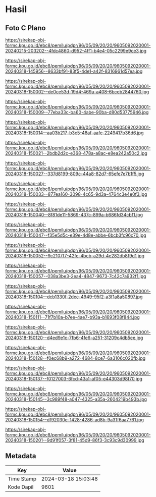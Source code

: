 # Hasil

## Foto C Plano

https://sirekap-obj-formc.kpu.go.id/ebc8/pemilu/pdpr/96/05/09/20/20/9605092020001-20240215-203202--4fdc4860-d952-4ff1-b4e4-05c2299e9ce3.jpg

https://sirekap-obj-formc.kpu.go.id/ebc8/pemilu/pdpr/96/05/09/20/20/9605092020001-20240318-145956--8633bf91-83f5-4de1-a42f-8316961d57ea.jpg

https://sirekap-obj-formc.kpu.go.id/ebc8/pemilu/pdpr/96/05/09/20/20/9605092020001-20240318-150002--de0ce53d-19d4-469a-a408-6bceb2844760.jpg

https://sirekap-obj-formc.kpu.go.id/ebc8/pemilu/pdpr/96/05/09/20/20/9605092020001-20240318-150009--77eba33c-ba60-4abe-90ba-d80d53775946.jpg

https://sirekap-obj-formc.kpu.go.id/ebc8/pemilu/pdpr/96/05/09/20/20/9605092020001-20240318-150014--aa03b217-b3c5-48af-aafe-2249417b36d6.jpg

https://sirekap-obj-formc.kpu.go.id/ebc8/pemilu/pdpr/96/05/09/20/20/9605092020001-20240318-150021--2bdb2d2c-e368-478a-a8ac-e8ea242a50c2.jpg

https://sirekap-obj-formc.kpu.go.id/ebc8/pemilu/pdpr/96/05/09/20/20/9605092020001-20240318-150027--337d8199-809c-44a8-82d7-65efe7e7b1f5.jpg

https://sirekap-obj-formc.kpu.go.id/ebc8/pemilu/pdpr/96/05/09/20/20/9605092020001-20240318-150033--877ea160-3098-4c65-9d3a-4764c3e4e0f3.jpg

https://sirekap-obj-formc.kpu.go.id/ebc8/pemilu/pdpr/96/05/09/20/20/9605092020001-20240318-150040--8f81de11-5869-437c-899a-b686fd34cbf1.jpg

https://sirekap-obj-formc.kpu.go.id/ebc8/pemilu/pdpr/96/05/09/20/20/9605092020001-20240318-150047--f35e5d5c-e39e-4d8e-abbe-6bcb3fc96c70.jpg

https://sirekap-obj-formc.kpu.go.id/ebc8/pemilu/pdpr/96/05/09/20/20/9605092020001-20240318-150052--9c2107f7-42fe-4bcb-a29d-4e282db8f9d1.jpg

https://sirekap-obj-formc.kpu.go.id/ebc8/pemilu/pdpr/96/05/09/20/20/9605092020001-20240318-150057--038a3be3-2ea4-4847-9673-7c42c7a932f1.jpg

https://sirekap-obj-formc.kpu.go.id/ebc8/pemilu/pdpr/96/05/09/20/20/9605092020001-20240318-150104--dcb1330f-2dec-4949-95f2-a3f1a8a50897.jpg

https://sirekap-obj-formc.kpu.go.id/ebc8/pemilu/pdpr/96/05/09/20/20/9605092020001-20240318-150111--71f7b10a-b7ee-4ae7-b93a-b1693f08f844.jpg

https://sirekap-obj-formc.kpu.go.id/ebc8/pemilu/pdpr/96/05/09/20/20/9605092020001-20240318-150120--d4ed9e1c-7fb6-4fe6-a251-31209c4db5ee.jpg

https://sirekap-obj-formc.kpu.go.id/ebc8/pemilu/pdpr/96/05/09/20/20/9605092020001-20240318-150128--f0ec68b9-a272-4684-8ce7-6a3106c020fb.jpg

https://sirekap-obj-formc.kpu.go.id/ebc8/pemilu/pdpr/96/05/09/20/20/9605092020001-20240318-150137--f0127003-6fcd-43a1-af05-e44303d98f70.jpg

https://sirekap-obj-formc.kpu.go.id/ebc8/pemilu/pdpr/96/05/09/20/20/9605092020001-20240318-150145--3c989f48-a047-4325-a35a-2604219b493b.jpg

https://sirekap-obj-formc.kpu.go.id/ebc8/pemilu/pdpr/96/05/09/20/20/9605092020001-20240318-150154--df92030e-1428-4286-ad8b-9a31f6aa7761.jpg

https://sirekap-obj-formc.kpu.go.id/ebc8/pemilu/pdpr/96/05/09/20/20/9605092020001-20240318-150201--9d91f057-3f81-45d9-86f3-3c93c9d30999.jpg


## Metadata

| Key        | Value               |
| ---------- | ------------------- |
| Time Stamp | 2024-03-18 15:03:48 |
| Kode Dapil | 9601                |



